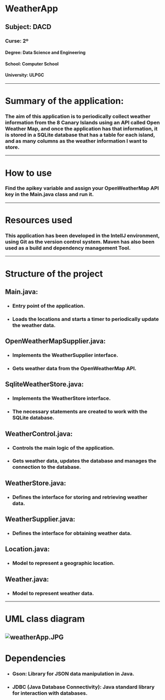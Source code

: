 # WeatherApp

## Subject: DACD
### Curse: 2º

#### Degree: Data Science and Engineering 
#### School: Computer School
#### University: ULPGC

---

# Summary of the application:
### The aim of this application is to periodically collect weather information from the 8 Canary Islands using an API called Open Weather Map, and once the application has that information, it is stored in a SQLite database that has a table for each island, and as many columns as the weather information I want to store.

---
# How to use
### Find the apikey variable and assign your OpenWeatherMap API key in the Main.java class and run it.

---

# Resources used
### This application has been developed in the IntelIJ environment, using Git as the version control system. Maven has also been used as a build and dependency management Tool.

---

# Structure of the project
## Main.java:
- ### Entry point of the application.
- ### Loads the locations and starts a timer to periodically update the weather data.

## OpenWeatherMapSupplier.java:
- ### Implements the WeatherSupplier interface.
- ### Gets weather data from the OpenWeatherMap API.

## SqliteWeatherStore.java:
- ### Implements the WeatherStore interface.
- ### The necessary statements are created to work with the SQLite database.

## WeatherControl.java:
- ### Controls the main logic of the application.
- ### Gets weather data, updates the database and manages the connection to the database.

## WeatherStore.java:
- ### Defines the interface for storing and retrieving weather data.

## WeatherSupplier.java:
- ### Defines the interface for obtaining weather data.

## Location.java:
- ### Model to represent a geographic location.

## Weather.java:
- ### Model to represent weather data.
--- 

# UML class diagram
![weatherApp.JPG](..%2F..%2FDownloads%2FweatherApp.JPG)
--- 
# Dependencies
- ### Gson: Library for JSON data manipulation in Java.
- ### JDBC (Java Database Connectivity): Java standard library for interaction with databases.
